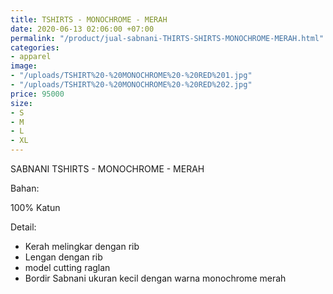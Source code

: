 ```yaml
---
title: TSHIRTS - MONOCHROME - MERAH
date: 2020-06-13 02:06:00 +07:00
permalink: "/product/jual-sabnani-THIRTS-SHIRTS-MONOCHROME-MERAH.html"
categories:
- apparel
image:
- "/uploads/TSHIRT%20-%20MONOCHROME%20-%20RED%201.jpg"
- "/uploads/TSHIRT%20-%20MONOCHROME%20-%20RED%202.jpg"
price: 95000
size:
- S
- M
- L
- XL
---
```


SABNANI
TSHIRTS - MONOCHROME - MERAH

Bahan:

100% Katun

Detail:

- Kerah melingkar dengan rib
- Lengan dengan rib
- model cutting raglan
- Bordir Sabnani ukuran kecil dengan warna monochrome merah